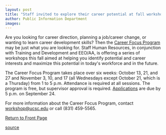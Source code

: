 ```yaml
---
layout: post
title: "Staff invited to explore their career potential at fall workshops"
author: Public Information Department
images:
---
```


Are you looking for career direction, planning a job/career change, or wanting to learn career development skills? Then the [Career Focus Program][1] may be just what you are looking for. Staff Human Resources, in conjunction with Training and Development and EEO/AA, is offering a series of workshops this fall aimed at helping you identify potential and career interests and maximize this potential in today's workforce and in the future.

The Career Focus Program takes place over six weeks: October 13, 21, and 27 and November 3, 10, and 17 (all Wednesdays except October 21, which is a Thursday) from 1 to 5 p.m. Attendance is required at all sessions. The program is free, but supervisor approval is required. [Applications][1] are due by 5 p.m. on September 24.

For more information about the Career Focus Program, contact [workshop@ucsc.edu][2] or call (831) 459-5565.

  

[Return to Front Page][3]

[1]: http://www2.ucsc.edu/train-dev/td/professional_dev/cfp.html
[2]: mailto:workshop@ucsc.edu
[3]: http://currents.ucsc.edu/

[source](http://www1.ucsc.edu/currents/04-05/09-20/brief-workshops.asp "Permalink to brief-workshops")
